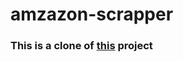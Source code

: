 # amzazon-scrapper

### This is a clone of [this](https://github.com/cachecleanerjeet/amazon-scraper) project
